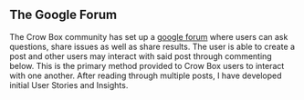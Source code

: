 ## The Google Forum 

The Crow Box community has set up a [google forum](https://groups.google.com/g/CrowBoxKit) where users can ask questions, share issues as well as share results. The user is able to create a post and other users may interact with said post through commenting below. This is the primary method provided to Crow Box users to interact with one another. After reading through multiple posts, I have developed initial User Stories and Insights. 

